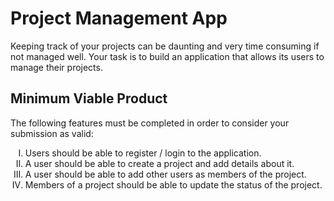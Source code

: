 # Project Management App

Keeping track of your projects can be daunting and very time consuming if not managed well. Your task is to build an application that allows its users to  manage their projects.


## Minimum Viable Product

The following features must be completed in order to consider your submission as valid:

<ol type="I">
  <li>Users should be able to register / login to the application.</li>
  <li>A user should be able to create a project and add details about it.</li>
  <li>A user should be able to add other users as members of the project.</li>
  <li>Members of a project should be able to update the status of the project.</li>
</ol>
